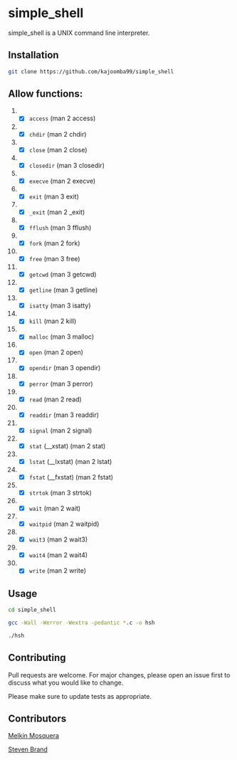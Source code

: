 # simple_shell

simple_shell is  a UNIX command line interpreter.

## Installation

```bash
git clone https://github.com/kajoomba99/simple_shell
```

## Allow functions:
1. - [x] ```access``` (man 2 access)
2. - [x] ```chdir``` (man 2 chdir)
3. - [x] ```close``` (man 2 close)
4. - [x] ```closedir``` (man 3 closedir)
5. - [x] ```execve``` (man 2 execve)
6. - [x] ```exit``` (man 3 exit)
7. - [x] ```_exit``` (man 2 _exit)
8. - [x] ```fflush``` (man 3 fflush)
9. - [x] ```fork``` (man 2 fork)
10. - [x] ```free``` (man 3 free)
11. - [x] ```getcwd``` (man 3 getcwd)
12. - [x] ```getline``` (man 3 getline)
13. - [x] ```isatty``` (man 3 isatty)
14. - [x] ```kill``` (man 2 kill)
15. - [x] ```malloc``` (man 3 malloc)
16. - [x] ```open``` (man 2 open)
17. - [x] ```opendir``` (man 3 opendir)
18. - [x] ```perror``` (man 3 perror)
19. - [x] ```read``` (man 2 read)
20. - [x] ```readdir``` (man 3 readdir)
21. - [x] ```signal``` (man 2 signal)
22. - [x] ```stat``` (__xstat) (man 2 stat)
23. - [x] ```lstat``` (__lxstat) (man 2 lstat)
24. - [x] ```fstat``` (__fxstat) (man 2 fstat)
25. - [x] ```strtok``` (man 3 strtok)
26. - [x] ```wait``` (man 2 wait)
27. - [x] ```waitpid``` (man 2 waitpid)
28. - [x] ```wait3``` (man 2 wait3)
29. - [x] ```wait4``` (man 2 wait4)
30. - [x] ```write``` (man 2 write)

## Usage

```bash
cd simple_shell

gcc -Wall -Werror -Wextra -pedantic *.c -o hsh

./hsh
```

## Contributing
Pull requests are welcome. For major changes, please open an issue first to discuss what you would like to change.

Please make sure to update tests as appropriate.

## Contributors
[Melkin Mosquera](https://github.com/melandres8)

[Steven Brand](https://github.com/kajoomba99)